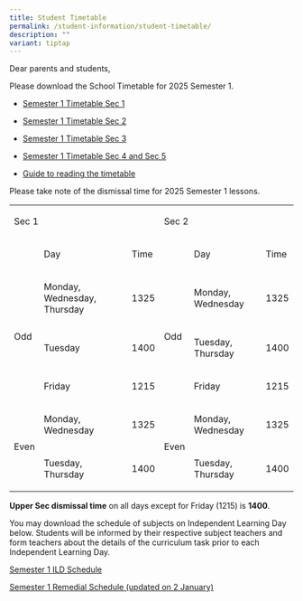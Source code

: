 ```yaml
---
title: Student Timetable
permalink: /student-information/student-timetable/
description: ""
variant: tiptap
---
```

<p>Dear parents and students,</p>
<p>Please download the School Timetable for 2025 Semester 1.</p>
<ul data-tight="true" class="tight">
<li>
<p><a href="/files/Timetable Matters/1__2025_Semester_1_Timetable_Sec_1.pdf" rel="noopener nofollow" target="_blank">Semester 1 Timetable Sec 1</a>
</p>
</li>
<li>
<p><a href="/files/Timetable Matters/2__2025_Semester_1_Timetable_Sec_2.pdf" rel="noopener nofollow" target="_blank">Semester 1 Timetable Sec 2</a>
</p>
</li>
<li>
<p><a href="/files/Timetable Matters/3__2025_Semester_1_Timetable_Sec_3.pdf" rel="noopener nofollow" target="_blank">Semester 1 Timetable Sec 3</a>
</p>
</li>
<li>
<p><a href="/files/Timetable Matters/4__2025_Semester_1_Timetable_Sec_4_and_5.pdf" rel="noopener nofollow" target="_blank">Semester 1 Timetable Sec 4 and Sec 5</a>
</p>
</li>
<li>
<p><a href="/files/Timetable Matters/Guide_to_reading_the_timetable.pdf" rel="noopener noreferrer nofollow" target="_blank">Guide to reading the timetable</a>
</p>
<p></p>
</li>
</ul>
<p>Please take note of the dismissal time for 2025 Semester 1 lessons.</p>
<table style="minWidth: 150px">
<colgroup>
<col>
<col>
<col>
<col>
<col>
<col>
</colgroup>
<tbody>
<tr>
<td rowspan="1" colspan="3">
<p>Sec 1</p>
</td>
<td rowspan="1" colspan="3">
<p>Sec 2</p>
</td>
</tr>
<tr>
<td rowspan="1" colspan="1">
<p>&nbsp;</p>
</td>
<td rowspan="1" colspan="1">
<p>Day</p>
</td>
<td rowspan="1" colspan="1">
<p>Time</p>
</td>
<td rowspan="1" colspan="1">
<p>&nbsp;</p>
</td>
<td rowspan="1" colspan="1">
<p>Day</p>
</td>
<td rowspan="1" colspan="1">
<p>Time</p>
</td>
</tr>
<tr>
<td rowspan="3" colspan="1">
<p>Odd</p>
</td>
<td rowspan="1" colspan="1">
<p>Monday, Wednesday, Thursday</p>
</td>
<td rowspan="1" colspan="1">
<p>1325</p>
</td>
<td rowspan="3" colspan="1">
<p>Odd</p>
</td>
<td rowspan="1" colspan="1">
<p>Monday, Wednesday</p>
</td>
<td rowspan="1" colspan="1">
<p>1325</p>
</td>
</tr>
<tr>
<td rowspan="1" colspan="1">
<p>Tuesday</p>
</td>
<td rowspan="1" colspan="1">
<p>1400</p>
</td>
<td rowspan="1" colspan="1">
<p>Tuesday, Thursday</p>
</td>
<td rowspan="1" colspan="1">
<p>1400</p>
</td>
</tr>
<tr>
<td rowspan="1" colspan="1">
<p>Friday</p>
</td>
<td rowspan="1" colspan="1">
<p>1215</p>
</td>
<td rowspan="1" colspan="1">
<p>Friday</p>
</td>
<td rowspan="1" colspan="1">
<p>1215</p>
</td>
</tr>
<tr>
<td rowspan="2" colspan="1">
<p>Even</p>
</td>
<td rowspan="1" colspan="1">
<p>Monday, Wednesday</p>
</td>
<td rowspan="1" colspan="1">
<p>1325</p>
</td>
<td rowspan="2" colspan="1">
<p>Even</p>
</td>
<td rowspan="1" colspan="1">
<p>Monday, Wednesday</p>
</td>
<td rowspan="1" colspan="1">
<p>1325</p>
</td>
</tr>
<tr>
<td rowspan="1" colspan="1">
<p>Tuesday, Thursday</p>
</td>
<td rowspan="1" colspan="1">
<p>1400</p>
</td>
<td rowspan="1" colspan="1">
<p>Tuesday, Thursday</p>
</td>
<td rowspan="1" colspan="1">
<p>1400</p>
</td>
</tr>
</tbody>
</table>
<p></p>
<p><strong>Upper Sec dismissal time</strong> on all days except for Friday
(1215) is <strong>1400</strong>.</p>
<p>You may download the schedule of subjects on Independent Learning Day
below. Students will be informed by their respective subject teachers and
form teachers about the details of the curriculum task prior to each Independent
Learning Day.</p>
<p><a href="/files/Timetable Matters/2025_Semester_1_ILD_Schedule.pdf" rel="noopener nofollow" target="_blank">Semester 1 ILD Schedule</a>
</p>
<p><a href="/files/Timetable Matters/2025_Semester_1_Remedial_Schedule_For_School_Website_V2.pdf" rel="noopener nofollow" target="_blank">Semester 1 Remedial Schedule (updated on 2 January)</a>
</p>
